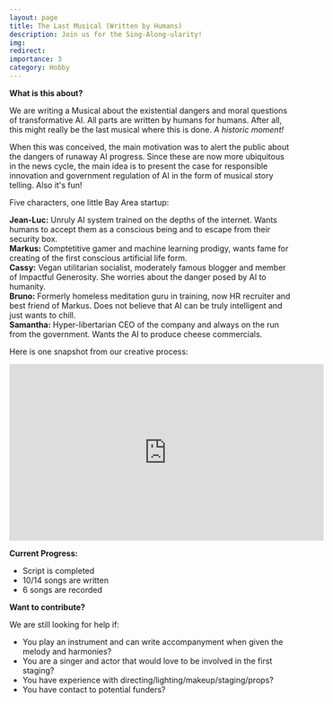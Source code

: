 ```yaml
---
layout: page
title: The Last Musical (Written by Humans)
description: Join us for the Sing-Along-ularity!
img:
redirect:
importance: 3
category: Hobby
---
```


**What is this about?**

We are writing a Musical about the existential dangers and moral questions of transformative AI. All parts are written by humans for humans. After all, this might really be the last musical where this is done. *A historic moment!*

When this was conceived, the main motivation was to alert the public about the dangers of runaway AI progress. Since these are now more ubiquitous in the news cycle, the main idea is to present the case for responsible innovation and government regulation of AI in the form of musical story telling. Also it's fun!

 Five characters, one little Bay Area startup:

 **Jean-Luc:** Unruly AI system trained on the depths of the internet. Wants humans to accept them as a conscious being and to escape from their security box.<br>
**Markus:** Comptetitive gamer and machine learning prodigy, wants fame for creating of the first conscious artificial life form.<br>
**Cassy:** Vegan utilitarian socialist, moderately famous blogger and member of Impactful Generosity. She worries about the danger posed by AI to humanity.<br>
**Bruno:** Formerly homeless meditation guru in training, now HR recruiter and best friend of Markus. Does not believe that AI can be truly intelligent and just wants to chill.<br>
**Samantha:** Hyper-libertarian CEO of the company and always on the run from the government. Wants the AI to produce cheese commercials.<br>

Here is one snapshot from our creative process:

<iframe width="560" height="315" src="https://www.youtube.com/embed/0lqtGA7RS5w?cc_load_policy=1" title="YouTube video player" frameborder="0" allow="accelerometer; autoplay; clipboard-write; encrypted-media; gyroscope; picture-in-picture; web-share" allowfullscreen></iframe>

**Current Progress:**

- Script is completed
- 10/14 songs are written
- 6 songs are recorded


**Want to contribute?**

We are still looking for help if:
- You play an instrument and can write accompanyment when given the melody and harmonies?
- You are a singer and actor that would love to be involved in the first staging?
- You have experience with directing/lighting/makeup/staging/props?
- You have contact to potential funders?
